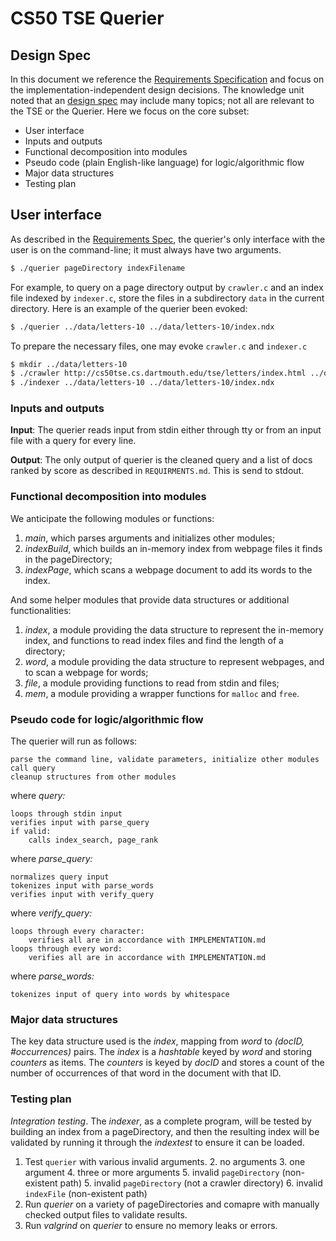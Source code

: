 # CS50 TSE Querier
## Design Spec

In this document we reference the [Requirements Specification](REQUIREMENTS.md) and focus on the implementation-independent design decisions.
The knowledge unit noted that an [design spec](https://github.com/CS50spring2023/home/blob/main/knowledge/units/design.md#design-spec) may include many topics; not all are relevant to the TSE or the Querier.
Here we focus on the core subset:

- User interface
- Inputs and outputs
- Functional decomposition into modules
- Pseudo code (plain English-like language) for logic/algorithmic flow
- Major data structures
- Testing plan

## User interface

As described in the [Requirements Spec](REQUIREMENTS.md), the querier's only interface with the user is on the command-line; it must always have two arguments.

```bash
$ ./querier pageDirectory indexFilename
```

For example, to query on a page directory output by `crawler.c` and an index file indexed by `indexer.c`, store the files in a subdirectory `data` in the current directory. Here is an example of the querier been evoked:

``` bash
$ ./querier ../data/letters-10 ../data/letters-10/index.ndx
```

To prepare the necessary files, one may evoke `crawler.c` and `indexer.c`

``` bash
$ mkdir ../data/letters-10
$ ./crawler http://cs50tse.cs.dartmouth.edu/tse/letters/index.html ../data/letters-10 10
$ ./indexer ../data/letters-10 ../data/letters-10/index.ndx
```

### Inputs and outputs

**Input**: The querier reads input from stdin either through tty or from an input file with a query for every line.

**Output**: The only output of querier is the cleaned query and a list of docs ranked by score as described in `REQUIRMENTS.md`. This is send to stdout.

### Functional decomposition into modules

We anticipate the following modules or functions:

 1. *main*, which parses arguments and initializes other modules;
 2. *indexBuild*, which builds an in-memory index from webpage files it finds in the pageDirectory;
 2. *indexPage*, which scans a webpage document to add its words to the index.

And some helper modules that provide data structures or additional functionalities:

 1. *index*, a module providing the data structure to represent the in-memory index, and functions to read index files and find the length of a directory;
 1. *word*, a module providing the data structure to represent webpages, and to scan a webpage for words;
 2. *file*, a module providing functions to read from stdin and files;
 4. *mem*, a module providing a wrapper functions for `malloc` and `free`.

### Pseudo code for logic/algorithmic flow

The querier will run as follows:

    parse the command line, validate parameters, initialize other modules
    call query
    cleanup structures from other modules

where *query:*

    loops through stdin input
    verifies input with parse_query
    if valid:
        calls index_search, page_rank

where *parse_query:*

    normalizes query input
    tokenizes input with parse_words
    verifies input with verify_query

where *verify_query:*

    loops through every character:
        verifies all are in accordance with IMPLEMENTATION.md
    loops through every word:
        verifies all are in accordance with IMPLEMENTATION.md

where *parse_words:*

    tokenizes input of query into words by whitespace

### Major data structures

The key data structure used is the *index*, mapping from *word* to *(docID, #occurrences)* pairs.
The *index* is a *hashtable* keyed by *word* and storing *counters* as items.
The *counters* is keyed by *docID* and stores a count of the number of occurrences of that word in the document with that ID. 

### Testing plan

*Integration testing*.  The *indexer*, as a complete program, will be tested by building an index from a pageDirectory, and then the resulting index will be validated by running it through the *indextest* to ensure it can be loaded.

1. Test `querier` with various invalid arguments.
	2. no arguments
	3. one argument
	4. three or more arguments
	5. invalid `pageDirectory` (non-existent path)
	5. invalid `pageDirectory` (not a crawler directory)
	6. invalid `indexFile` (non-existent path)
0. Run *querier* on a variety of pageDirectories and comapre with manually checked output files to validate results.
0. Run *valgrind* on *querier* to ensure no memory leaks or errors.